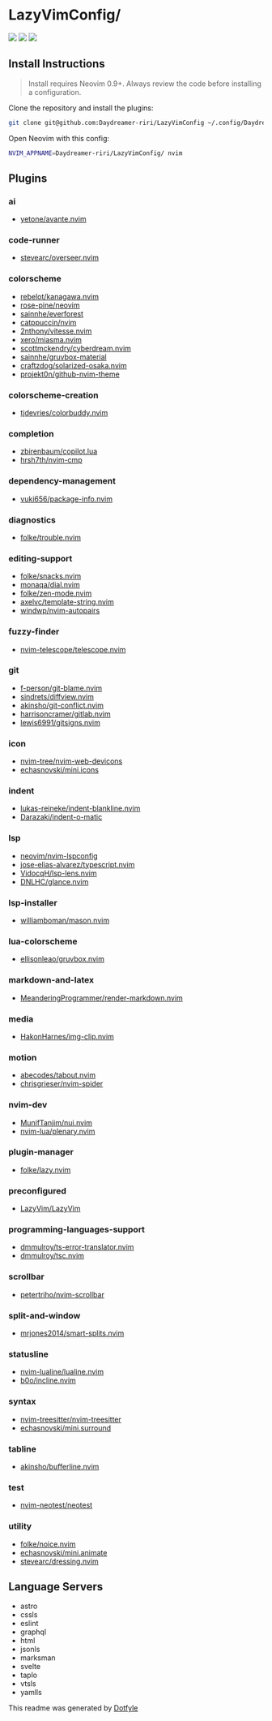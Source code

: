 # LazyVimConfig/

<a href="https://dotfyle.com/Daydreamer-riri/lazyvimconfig"><img src="https://dotfyle.com/Daydreamer-riri/lazyvimconfig/badges/plugins?style=flat" /></a>
<a href="https://dotfyle.com/Daydreamer-riri/lazyvimconfig"><img src="https://dotfyle.com/Daydreamer-riri/lazyvimconfig/badges/leaderkey?style=flat" /></a>
<a href="https://dotfyle.com/Daydreamer-riri/lazyvimconfig"><img src="https://dotfyle.com/Daydreamer-riri/lazyvimconfig/badges/plugin-manager?style=flat" /></a>

## Install Instructions

 > Install requires Neovim 0.9+. Always review the code before installing a configuration.

Clone the repository and install the plugins:

```sh
git clone git@github.com:Daydreamer-riri/LazyVimConfig ~/.config/Daydreamer-riri/LazyVimConfig
```

Open Neovim with this config:

```sh
NVIM_APPNAME=Daydreamer-riri/LazyVimConfig/ nvim
```

## Plugins

### ai

+ [yetone/avante.nvim](https://dotfyle.com/plugins/yetone/avante.nvim)

### code-runner

+ [stevearc/overseer.nvim](https://dotfyle.com/plugins/stevearc/overseer.nvim)

### colorscheme

+ [rebelot/kanagawa.nvim](https://dotfyle.com/plugins/rebelot/kanagawa.nvim)
+ [rose-pine/neovim](https://dotfyle.com/plugins/rose-pine/neovim)
+ [sainnhe/everforest](https://dotfyle.com/plugins/sainnhe/everforest)
+ [catppuccin/nvim](https://dotfyle.com/plugins/catppuccin/nvim)
+ [2nthony/vitesse.nvim](https://dotfyle.com/plugins/2nthony/vitesse.nvim)
+ [xero/miasma.nvim](https://dotfyle.com/plugins/xero/miasma.nvim)
+ [scottmckendry/cyberdream.nvim](https://dotfyle.com/plugins/scottmckendry/cyberdream.nvim)
+ [sainnhe/gruvbox-material](https://dotfyle.com/plugins/sainnhe/gruvbox-material)
+ [craftzdog/solarized-osaka.nvim](https://dotfyle.com/plugins/craftzdog/solarized-osaka.nvim)
+ [projekt0n/github-nvim-theme](https://dotfyle.com/plugins/projekt0n/github-nvim-theme)

### colorscheme-creation

+ [tjdevries/colorbuddy.nvim](https://dotfyle.com/plugins/tjdevries/colorbuddy.nvim)

### completion

+ [zbirenbaum/copilot.lua](https://dotfyle.com/plugins/zbirenbaum/copilot.lua)
+ [hrsh7th/nvim-cmp](https://dotfyle.com/plugins/hrsh7th/nvim-cmp)

### dependency-management

+ [vuki656/package-info.nvim](https://dotfyle.com/plugins/vuki656/package-info.nvim)

### diagnostics

+ [folke/trouble.nvim](https://dotfyle.com/plugins/folke/trouble.nvim)

### editing-support

+ [folke/snacks.nvim](https://dotfyle.com/plugins/folke/snacks.nvim)
+ [monaqa/dial.nvim](https://dotfyle.com/plugins/monaqa/dial.nvim)
+ [folke/zen-mode.nvim](https://dotfyle.com/plugins/folke/zen-mode.nvim)
+ [axelvc/template-string.nvim](https://dotfyle.com/plugins/axelvc/template-string.nvim)
+ [windwp/nvim-autopairs](https://dotfyle.com/plugins/windwp/nvim-autopairs)

### fuzzy-finder

+ [nvim-telescope/telescope.nvim](https://dotfyle.com/plugins/nvim-telescope/telescope.nvim)

### git

+ [f-person/git-blame.nvim](https://dotfyle.com/plugins/f-person/git-blame.nvim)
+ [sindrets/diffview.nvim](https://dotfyle.com/plugins/sindrets/diffview.nvim)
+ [akinsho/git-conflict.nvim](https://dotfyle.com/plugins/akinsho/git-conflict.nvim)
+ [harrisoncramer/gitlab.nvim](https://dotfyle.com/plugins/harrisoncramer/gitlab.nvim)
+ [lewis6991/gitsigns.nvim](https://dotfyle.com/plugins/lewis6991/gitsigns.nvim)

### icon

+ [nvim-tree/nvim-web-devicons](https://dotfyle.com/plugins/nvim-tree/nvim-web-devicons)
+ [echasnovski/mini.icons](https://dotfyle.com/plugins/echasnovski/mini.icons)

### indent

+ [lukas-reineke/indent-blankline.nvim](https://dotfyle.com/plugins/lukas-reineke/indent-blankline.nvim)
+ [Darazaki/indent-o-matic](https://dotfyle.com/plugins/Darazaki/indent-o-matic)

### lsp

+ [neovim/nvim-lspconfig](https://dotfyle.com/plugins/neovim/nvim-lspconfig)
+ [jose-elias-alvarez/typescript.nvim](https://dotfyle.com/plugins/jose-elias-alvarez/typescript.nvim)
+ [VidocqH/lsp-lens.nvim](https://dotfyle.com/plugins/VidocqH/lsp-lens.nvim)
+ [DNLHC/glance.nvim](https://dotfyle.com/plugins/DNLHC/glance.nvim)

### lsp-installer

+ [williamboman/mason.nvim](https://dotfyle.com/plugins/williamboman/mason.nvim)

### lua-colorscheme

+ [ellisonleao/gruvbox.nvim](https://dotfyle.com/plugins/ellisonleao/gruvbox.nvim)

### markdown-and-latex

+ [MeanderingProgrammer/render-markdown.nvim](https://dotfyle.com/plugins/MeanderingProgrammer/render-markdown.nvim)

### media

+ [HakonHarnes/img-clip.nvim](https://dotfyle.com/plugins/HakonHarnes/img-clip.nvim)

### motion

+ [abecodes/tabout.nvim](https://dotfyle.com/plugins/abecodes/tabout.nvim)
+ [chrisgrieser/nvim-spider](https://dotfyle.com/plugins/chrisgrieser/nvim-spider)

### nvim-dev

+ [MunifTanjim/nui.nvim](https://dotfyle.com/plugins/MunifTanjim/nui.nvim)
+ [nvim-lua/plenary.nvim](https://dotfyle.com/plugins/nvim-lua/plenary.nvim)

### plugin-manager

+ [folke/lazy.nvim](https://dotfyle.com/plugins/folke/lazy.nvim)

### preconfigured

+ [LazyVim/LazyVim](https://dotfyle.com/plugins/LazyVim/LazyVim)

### programming-languages-support

+ [dmmulroy/ts-error-translator.nvim](https://dotfyle.com/plugins/dmmulroy/ts-error-translator.nvim)
+ [dmmulroy/tsc.nvim](https://dotfyle.com/plugins/dmmulroy/tsc.nvim)

### scrollbar

+ [petertriho/nvim-scrollbar](https://dotfyle.com/plugins/petertriho/nvim-scrollbar)

### split-and-window

+ [mrjones2014/smart-splits.nvim](https://dotfyle.com/plugins/mrjones2014/smart-splits.nvim)

### statusline

+ [nvim-lualine/lualine.nvim](https://dotfyle.com/plugins/nvim-lualine/lualine.nvim)
+ [b0o/incline.nvim](https://dotfyle.com/plugins/b0o/incline.nvim)

### syntax

+ [nvim-treesitter/nvim-treesitter](https://dotfyle.com/plugins/nvim-treesitter/nvim-treesitter)
+ [echasnovski/mini.surround](https://dotfyle.com/plugins/echasnovski/mini.surround)

### tabline

+ [akinsho/bufferline.nvim](https://dotfyle.com/plugins/akinsho/bufferline.nvim)

### test

+ [nvim-neotest/neotest](https://dotfyle.com/plugins/nvim-neotest/neotest)

### utility

+ [folke/noice.nvim](https://dotfyle.com/plugins/folke/noice.nvim)
+ [echasnovski/mini.animate](https://dotfyle.com/plugins/echasnovski/mini.animate)
+ [stevearc/dressing.nvim](https://dotfyle.com/plugins/stevearc/dressing.nvim)

## Language Servers

+ astro
+ cssls
+ eslint
+ graphql
+ html
+ jsonls
+ marksman
+ svelte
+ taplo
+ vtsls
+ yamlls

 This readme was generated by [Dotfyle](https://dotfyle.com)
